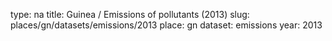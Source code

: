 type: na
title: Guinea / Emissions of pollutants (2013)
slug: places/gn/datasets/emissions/2013
place: gn
dataset: emissions
year: 2013
